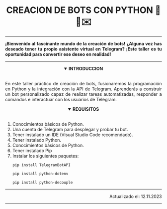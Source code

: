 <h1 align="middle">CREACION DE BOTS CON PYTHON 🐍🤖✉️</h1>


----

<p align="justify"><b>¡Bienvenido al fascinante mundo de la creación de bots! ¿Alguna vez has deseado tener tu propio asistente virtual en Telegram? ¡Este taller es tu oportunidad para convertir ese deseo en realidad!</b></p>

---
<details align="middle" open>
<summary ><b>INTRODUCCION</b></summary><br>
<p align="justify">En este taller práctico de creación de bots, fusionaremos la programación en Python y la integración con la API de Telegram. Aprenderás a construir un bot personalizado capaz de realizar tareas automatizadas, responder a comandos e interactuar con los usuarios de Telegram.</p>
</details>

<details open>
<summary align="middle"><b>REQUISITOS</b></summary><br>
<ol>
    <li>Conocimientos básicos de Python.</li>
    <li>Una cuenta de Telegram para desplegar y probar tu bot.</li>
    <li>Tener instalado un IDE (Visual Studio Code recomendado).</li>
    <li>Tener instalado Python.</li>
    <li>Conocimientos básicos de Python.</li>
    <li>Tener instalado Pip</li>
    <li>Instalar los siguientes paquetes:

~~~
pip install TelegramBotAPI
~~~
~~~
pip install python-dotenv
~~~
~~~
pip install python-decouple
~~~
</li>
</ol>

---
<p align="right">Actualizado el: 12.11.2023 

---